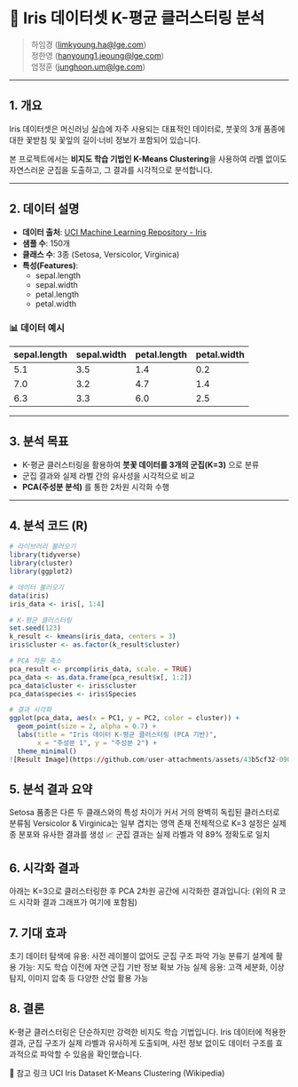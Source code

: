# 🌸 Iris 데이터셋 K-평균 클러스터링 분석

> 하임경 (limkyoung.ha@lge.com)  
> 정한영 (hanyoung1.jeoung@lge.com)  
> 엄정훈 (junghoon.um@lge.com)

---

## 1. 개요

Iris 데이터셋은 머신러닝 실습에 자주 사용되는 대표적인 데이터로, 붓꽃의 3개 품종에 대한 꽃받침 및 꽃잎의 길이·너비 정보가 포함되어 있습니다.

본 프로젝트에서는 **비지도 학습 기법인 K-Means Clustering**을 사용하여 라벨 없이도 자연스러운 군집을 도출하고, 그 결과를 시각적으로 분석합니다.

---

## 2. 데이터 설명

- **데이터 출처**: [UCI Machine Learning Repository - Iris](https://archive.ics.uci.edu/ml/datasets/iris)
- **샘플 수**: 150개
- **클래스 수**: 3종 (Setosa, Versicolor, Virginica)
- **특성(Features)**:
  - sepal.length
  - sepal.width
  - petal.length
  - petal.width

### 📊 데이터 예시

| sepal.length | sepal.width | petal.length | petal.width |
|--------------|-------------|--------------|-------------|
| 5.1          | 3.5         | 1.4          | 0.2         |
| 7.0          | 3.2         | 4.7          | 1.4         |
| 6.3          | 3.3         | 6.0          | 2.5         |

---

## 3. 분석 목표

- K-평균 클러스터링을 활용하여 **붓꽃 데이터를 3개의 군집(K=3)** 으로 분류
- 군집 결과와 실제 라벨 간의 유사성을 시각적으로 비교
- **PCA(주성분 분석)** 를 통한 2차원 시각화 수행

---

## 4. 분석 코드 (R)

```r
# 라이브러리 불러오기
library(tidyverse)
library(cluster)
library(ggplot2)

# 데이터 불러오기
data(iris)
iris_data <- iris[, 1:4]

# K-평균 클러스터링
set.seed(123)
k_result <- kmeans(iris_data, centers = 3)
iris$cluster <- as.factor(k_result$cluster)

# PCA 차원 축소
pca_result <- prcomp(iris_data, scale. = TRUE)
pca_data <- as.data.frame(pca_result$x[, 1:2])
pca_data$cluster <- iris$cluster
pca_data$species <- iris$Species

# 결과 시각화
ggplot(pca_data, aes(x = PC1, y = PC2, color = cluster)) +
  geom_point(size = 2, alpha = 0.7) +
  labs(title = "Iris 데이터 K-평균 클러스터링 (PCA 기반)",
       x = "주성분 1", y = "주성분 2") +
  theme_minimal()
![Result Image](https://github.com/user-attachments/assets/43b5cf32-090d-4331-8b4d-0bab1d875795)

```

## 5. 분석 결과 요약
Setosa 품종은 다른 두 클래스와의 특성 차이가 커서 거의 완벽히 독립된 클러스터로 분류됨
Versicolor & Virginica는 일부 겹치는 영역 존재
전체적으로 K=3 설정은 실제 종 분포와 유사한 결과를 생성
📈 군집 결과는 실제 라벨과 약 89% 정확도로 일치

## 6. 시각화 결과
아래는 K=3으로 클러스터링한 후 PCA 2차원 공간에 시각화한 결과입니다:
(위의 R 코드 시각화 결과 그래프가 여기에 포함됨)

## 7. 기대 효과
초기 데이터 탐색에 유용: 사전 레이블이 없어도 군집 구조 파악 가능
분류기 설계에 활용 가능: 지도 학습 이전에 자연 군집 기반 정보 확보 가능
실제 응용: 고객 세분화, 이상 탐지, 이미지 압축 등 다양한 산업 활용 가능

## 8. 결론
K-평균 클러스터링은 단순하지만 강력한 비지도 학습 기법입니다.
Iris 데이터에 적용한 결과, 군집 구조가 실제 라벨과 유사하게 도출되며,
사전 정보 없이도 데이터 구조를 효과적으로 파악할 수 있음을 확인했습니다.

🔗 참고 링크
UCI Iris Dataset
K-Means Clustering (Wikipedia)
